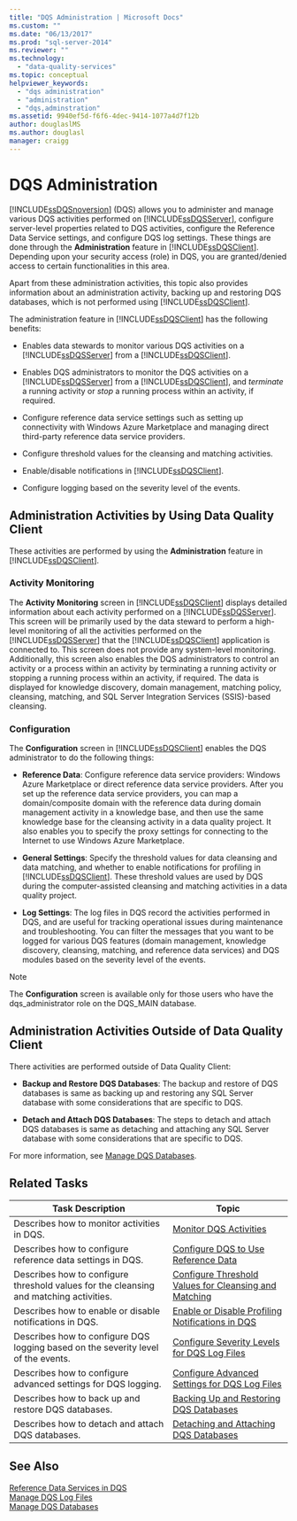 ```yaml
---
title: "DQS Administration | Microsoft Docs"
ms.custom: ""
ms.date: "06/13/2017"
ms.prod: "sql-server-2014"
ms.reviewer: ""
ms.technology: 
  - "data-quality-services"
ms.topic: conceptual
helpviewer_keywords: 
  - "dqs administration"
  - "administration"
  - "dqs,adminstration"
ms.assetid: 9940ef5d-f6f6-4dec-9414-1077a4d7f12b
author: douglaslMS
ms.author: douglasl
manager: craigg
---
```

# DQS Administration
  [!INCLUDE[ssDQSnoversion](../includes/ssdqsnoversion-md.md)] (DQS) allows you to administer and manage various DQS activities performed on [!INCLUDE[ssDQSServer](../includes/ssdqsserver-md.md)], configure server-level properties related to DQS activities, configure the Reference Data Service settings, and configure DQS log settings. These things are done through the **Administration** feature in [!INCLUDE[ssDQSClient](../includes/ssdqsclient-md.md)]. Depending upon your security access (role) in DQS, you are granted/denied access to certain functionalities in this area.  
  
 Apart from these administration activities, this topic also provides information about an administration activity, backing up and restoring DQS databases, which is not performed using [!INCLUDE[ssDQSClient](../includes/ssdqsclient-md.md)].  
  
 The administration feature in [!INCLUDE[ssDQSClient](../includes/ssdqsclient-md.md)] has the following benefits:  
  
-   Enables data stewards to monitor various DQS activities on a [!INCLUDE[ssDQSServer](../includes/ssdqsserver-md.md)] from a [!INCLUDE[ssDQSClient](../includes/ssdqsclient-md.md)].  
  
-   Enables DQS administrators to monitor the DQS activities on a [!INCLUDE[ssDQSServer](../includes/ssdqsserver-md.md)] from a [!INCLUDE[ssDQSClient](../includes/ssdqsclient-md.md)], and *terminate* a running activity or *stop* a running process within an activity, if required.  
  
-   Configure reference data service settings such as setting up connectivity with Windows Azure Marketplace and managing direct third-party reference data service providers.  
  
-   Configure threshold values for the cleansing and matching activities.  
  
-   Enable/disable notifications in [!INCLUDE[ssDQSClient](../includes/ssdqsclient-md.md)].  
  
-   Configure logging based on the severity level of the events.  
  
##  <a name="AdminUsingClent"></a> Administration Activities by Using Data Quality Client  
 These activities are performed by using the **Administration** feature in [!INCLUDE[ssDQSClient](../includes/ssdqsclient-md.md)].  
  
### Activity Monitoring  
 The **Activity Monitoring** screen in [!INCLUDE[ssDQSClient](../includes/ssdqsclient-md.md)] displays detailed information about each activity performed on a [!INCLUDE[ssDQSServer](../includes/ssdqsserver-md.md)]. This screen will be primarily used by the data steward to perform a high-level monitoring of all the activities performed on the [!INCLUDE[ssDQSServer](../includes/ssdqsserver-md.md)] that the [!INCLUDE[ssDQSClient](../includes/ssdqsclient-md.md)] application is connected to. This screen does not provide any system-level monitoring. Additionally, this screen also enables the DQS administrators to control an activity or a process within an activity by terminating a running activity or stopping a running process within an activity, if required. The data is displayed for knowledge discovery, domain management, matching policy, cleansing, matching, and SQL Server Integration Services (SSIS)-based cleansing.  
  
### Configuration  
 The **Configuration** screen in [!INCLUDE[ssDQSClient](../includes/ssdqsclient-md.md)] enables the DQS administrator to do the following things:  
  
-   **Reference Data**: Configure reference data service providers: Windows Azure Marketplace or direct reference data service providers. After you set up the reference data service providers, you can map a domain/composite domain with the reference data during domain management activity in a knowledge base, and then use the same knowledge base for the cleansing activity in a data quality project. It also enables you to specify the proxy settings for connecting to the Internet to use Windows Azure Marketplace.  
  
-   **General Settings**: Specify the threshold values for data cleansing and data matching, and whether to enable notifications for profiling in [!INCLUDE[ssDQSClient](../includes/ssdqsclient-md.md)]. These threshold values are used by DQS during the computer-assisted cleansing and matching activities in a data quality project.  
  
-   **Log Settings**: The log files in DQS record the activities performed in DQS, and are useful for tracking operational issues during maintenance and troubleshooting. You can filter the messages that you want to be logged for various DQS features (domain management, knowledge discovery, cleansing, matching, and reference data services) and DQS modules based on the severity level of the events.  
  
> [!NOTE]  
>  The **Configuration** screen is available only for those users who have the dqs_administrator role on the DQS_MAIN database.  
  
##  <a name="AdminOutsideClient"></a> Administration Activities Outside of Data Quality Client  
 There activities are performed outside of Data Quality Client:  
  
-   **Backup and Restore DQS Databases**: The backup and restore of DQS databases is same as backing up and restoring any SQL Server database with some considerations that are specific to DQS.  
  
-   **Detach and Attach DQS Databases**: The steps to detach and attach DQS databases is same as detaching and attaching any SQL Server database with some considerations that are specific to DQS.  
  
 For more information, see [Manage DQS Databases](../../2014/data-quality-services/manage-dqs-databases.md).  
  
## Related Tasks  
  
|Task Description|Topic|  
|----------------------|-----------|  
|Describes how to monitor activities in DQS.|[Monitor DQS Activities](../../2014/data-quality-services/monitor-dqs-activities.md)|  
|Describes how to configure reference data settings in DQS.|[Configure DQS to Use Reference Data](../../2014/data-quality-services/configure-dqs-to-use-reference-data.md)|  
|Describes how to configure threshold values for the cleansing and matching activities.|[Configure Threshold Values for Cleansing and Matching](../../2014/data-quality-services/configure-threshold-values-for-cleansing-and-matching.md)|  
|Describes how to enable or disable notifications in DQS.|[Enable or Disable Profiling Notifications in DQS](../../2014/data-quality-services/enable-or-disable-profiling-notifications-in-dqs.md)|  
|Describes how to configure DQS logging based on the severity level of the events.|[Configure Severity Levels for DQS Log Files](../../2014/data-quality-services/configure-severity-levels-for-dqs-log-files.md)|  
|Describes how to configure advanced settings for DQS logging.|[Configure Advanced Settings for DQS Log Files](../../2014/data-quality-services/configure-advanced-settings-for-dqs-log-files.md)|  
|Describes how to back up and restore DQS databases.|[Backing Up and Restoring DQS Databases](../../2014/data-quality-services/backing-up-and-restoring-dqs-databases.md)|  
|Describes how to detach and attach DQS databases.|[Detaching and Attaching DQS Databases](../../2014/data-quality-services/detaching-and-attaching-dqs-databases.md)|  
  
## See Also  
 [Reference Data Services in DQS](../../2014/data-quality-services/reference-data-services-in-dqs.md)   
 [Manage DQS Log Files](../../2014/data-quality-services/manage-dqs-log-files.md)   
 [Manage DQS Databases](../../2014/data-quality-services/manage-dqs-databases.md)  
  
  
